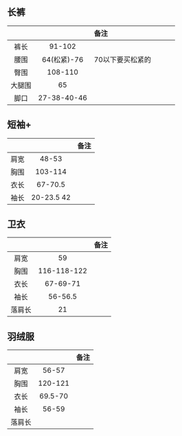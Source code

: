 ## 长裤

|        |             | 备注             |      |      |      |
| :----: | :---------: | :--------------- | :--: | :--: | :--: |
|  裤长  |   91-102    |                  |      |      |      |
|  腰围  | 64(松紧)-76 | 70以下要买松紧的 |      |      |      |
|  臀围  |   108-110   |                  |      |      |      |
| 大腿围 |     65      |                  |      |      |      |
|  脚口  | 27-38-40-46 |                  |      |      |      |

## 短袖+

|      |            | 备注 |
| :--: | :--------: | ---- |
| 肩宽 |   48-53    |      |
| 胸围 |  103-114   |      |
| 衣长 |  67-70.5   |      |
| 袖长 | 20-23.5 42 |      |

## 卫衣

|        |             | 备注 |
| :----: | :---------: | ---- |
|  肩宽  |     59      |      |
|  胸围  | 116-118-122 |      |
|  衣长  |  67-69-71   |      |
|  袖长  |   56-56.5   |      |
| 落肩长 |     21      |      |

## 羽绒服

|        |         | 备注 |
| :----: | :-----: | ---- |
|  肩宽  |  56-57  |      |
|  胸围  | 120-121 |      |
|  衣长  | 69.5-70 |      |
|  袖长  |  56-59  |      |
| 落肩长 |         |      |
